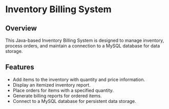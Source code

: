 # Inventory Billing System

## Overview

This Java-based Inventory Billing System is designed to manage inventory, process orders, and maintain a connection to a MySQL database for data storage.

## Features

- Add items to the inventory with quantity and price information.
- Display an itemized inventory report.
- Place orders for items with a specified quantity.
- Generate billing reports for ordered items.
- Connect to a MySQL database for persistent data storage.

